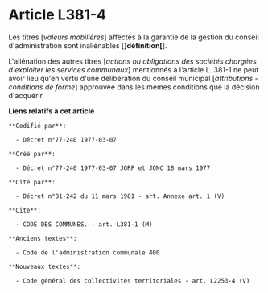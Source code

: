 # Article L381-4

Les titres [*valeurs mobilières*] affectés à la garantie de la gestion du conseil d'administration sont inaliénables
[**]définition[**].

L'aliénation des autres titres [*actions ou obligations des sociétés chargées d'exploiter les services communaux*] mentionnés
à l'article L. 381-1 ne peut avoir lieu qu'en vertu d'une délibération du conseil municipal [*attributions - conditions de
forme*] approuvée dans les mêmes conditions que la décision d'acquérir.

**Liens relatifs à cet article**

	**Codifié par**:

	  - Décret n°77-240 1977-03-07

	**Créé par**:

	  - Décret n°77-240 1977-03-07 JORF et JONC 18 mars 1977

	**Cité par**:

	  - Décret n°81-242 du 11 mars 1981 - art. Annexe art. 1 (V)

	**Cite**:

	  - CODE DES COMMUNES. - art. L381-1 (M)

	**Anciens textes**:

	  - Code de l'administration communale 400

	**Nouveaux textes**:

	  - Code général des collectivités territoriales - art. L2253-4 (V)
